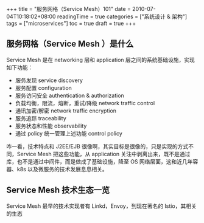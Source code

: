 +++
title = "服务网格（Service Mesh）101"
date = 2010-07-04T10:18:02+08:00
readingTime = true
categories = ["系统设计 & 架构"]
tags = ["microservices"]
toc = true
draft = true
+++

<!--more-->

## 服务网格（Service Mesh ）是什么

Service Mesh 是在 networking 层和 application 层之间的系统基础设施，实现如下功能：

-   服务发现 service discovery
-   服务配置 configuration
-   服务访问安全 authentication & authorization
-   负载均衡，限流，熔断，重试/降级 network traffic control
-   通讯加密/解密 network traffic encryption
-   服务追踪 traceability
-   服务状态和性能 observability
-   通过 policy 统一管理上述功能 control policy

咋一看，技术特点和 J2EE/EJB 很像啊，其实目标是很像的，只是实现的方式不同，Service Mesh 把这些功能，从 application 关注中剥离出来，既不是通过库，也不是通过中间件，而是做成了基础设施，降至 OS 网络层面，这和近几年容器、k8s 以及微服务的技术发展息息相关。

## Service Mesh 技术生态一览

Service Mesh 最早的技术实现者有 Linkd，Envoy，到现在著名的 Istio，其相关的生态
